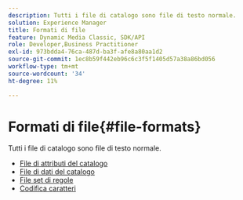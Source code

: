 ```yaml
---
description: Tutti i file di catalogo sono file di testo normale.
solution: Experience Manager
title: Formati di file
feature: Dynamic Media Classic, SDK/API
role: Developer,Business Practitioner
exl-id: 973bdda4-76ca-487d-ba3f-afe8a80aa1d2
source-git-commit: 1ec8b59f442eb96c6c3f5f1405d57a38a86bd056
workflow-type: tm+mt
source-wordcount: '34'
ht-degree: 11%

---
```


# Formati di file{#file-formats}

Tutti i file di catalogo sono file di testo normale.

* [File di attributi del catalogo](r-catalog-attribute-files.md)
* [File di dati del catalogo](r-catalog-data-files.md)
* [File set di regole](r-rule-set-files.md)
* [Codifica caratteri](r-is-cat-character-encoding.md)
